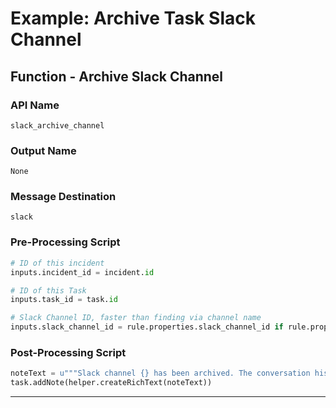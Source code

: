 <!--
    DO NOT MANUALLY EDIT THIS FILE
    THIS FILE IS AUTOMATICALLY GENERATED WITH resilient-sdk codegen
-->

# Example: Archive Task Slack Channel

## Function - Archive Slack Channel

### API Name
`slack_archive_channel`

### Output Name
`None`

### Message Destination
`slack`

### Pre-Processing Script
```python
# ID of this incident
inputs.incident_id = incident.id

# ID of this Task
inputs.task_id = task.id

# Slack Channel ID, faster than finding via channel name
inputs.slack_channel_id = rule.properties.slack_channel_id if rule.properties.slack_channel_id is not None else inputs.slack_channel_id

```

### Post-Processing Script
```python
noteText = u"""Slack channel {} has been archived. The conversation history has been saved as an attachment.""".format(results.channel)
task.addNote(helper.createRichText(noteText))
```

---

